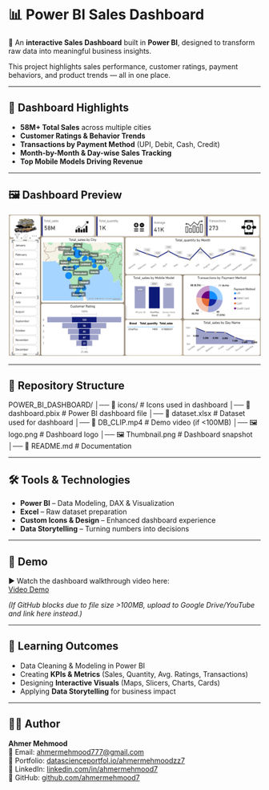 # 📊 Power BI Sales Dashboard

🚀 An **interactive Sales Dashboard** built in **Power BI**, designed to transform raw data into meaningful business insights.  

This project highlights sales performance, customer ratings, payment behaviors, and product trends — all in one place.  

---

## 📌 Dashboard Highlights
- **58M+ Total Sales** across multiple cities  
- **Customer Ratings & Behavior Trends**  
- **Transactions by Payment Method** (UPI, Debit, Cash, Credit)  
- **Month-by-Month & Day-wise Sales Tracking**  
- **Top Mobile Models Driving Revenue**  

---

## 🖼️ Dashboard Preview
![Dashboard Preview](Thumbnail.png)

---

## 📂 Repository Structure
POWER_BI_DASHBOARD/
│── 📁 icons/ # Icons used in dashboard
│── 📄 dashboard.pbix # Power BI dashboard file
│── 📄 dataset.xlsx # Dataset used for dashboard
│── 🎥 DB_CLIP.mp4 # Demo video (if <100MB)
│── 🖼️ logo.png # Dashboard logo
│── 🖼️ Thumbnail.png # Dashboard snapshot
│── 📄 README.md # Documentation


---

## 🛠️ Tools & Technologies
- **Power BI** – Data Modeling, DAX & Visualization  
- **Excel** – Raw dataset preparation  
- **Custom Icons & Design** – Enhanced dashboard experience  
- **Data Storytelling** – Turning numbers into decisions  

---

## 🎥 Demo
▶️ Watch the dashboard walkthrough video here:  
[Video Demo](DB_CLIP.mp4)  

*(If GitHub blocks due to file size >100MB, upload to Google Drive/YouTube and link here instead.)*  

---

## 🚀 Learning Outcomes
- Data Cleaning & Modeling in Power BI  
- Creating **KPIs & Metrics** (Sales, Quantity, Avg. Ratings, Transactions)  
- Designing **Interactive Visuals** (Maps, Slicers, Charts, Cards)  
- Applying **Data Storytelling** for business impact  

---

## 👨‍💻 Author
**Ahmer Mehmood**  
📧 Email: [ahmermehmood777@gmail.com](mailto:ahmermehmood777@gmail.com)  
💼 Portfolio: [datascienceportfol.io/ahmermehmoodzz7](https://datascienceportfol.io/ahmermehmoodzz7)  
🔗 LinkedIn: [linkedin.com/in/ahmermehmood7](https://www.linkedin.com/in/ahmermehmood7)  
📂 GitHub: [github.com/ahmermehmood7](https://github.com/ahmermehmood7)  

